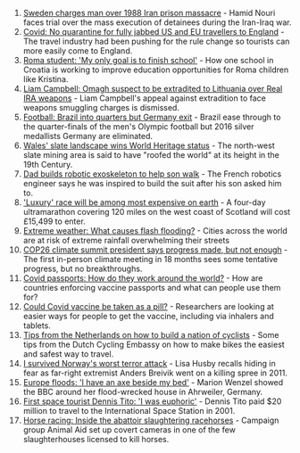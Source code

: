 1. [Sweden charges man over 1988 Iran prison massacre](https://www.bbc.co.uk/news/world-europe-57996483) - Hamid Nouri faces trial over the mass execution of detainees during the Iran-Iraq war.
2. [Covid: No quarantine for fully jabbed US and EU travellers to England](https://www.bbc.co.uk/news/uk-57999362) - The travel industry had been pushing for the rule change so tourists can more easily come to England.
3. [Roma student: 'My only goal is to finish school'](https://www.bbc.co.uk/news/world-europe-57978365) - How one school in Croatia is working to improve education opportunities for Roma children like Kristina.
4. [Liam Campbell: Omagh suspect to be extradited to Lithuania over Real IRA weapons](https://www.bbc.co.uk/news/world-europe-58000853) - Liam Campbell's appeal against extradition to face weapons smuggling charges is dismissed.
5. [Football: Brazil into quarters but Germany exit](https://www.bbc.co.uk/sport/olympics/57995721) - Brazil ease through to the quarter-finals of the men's Olympic football but 2016 silver medallists Germany are eliminated.
6. [Wales' slate landscape wins World Heritage status](https://www.bbc.co.uk/news/uk-wales-57986167) - The north-west slate mining area is said to have "roofed the world" at its height in the 19th Century.
7. [Dad builds robotic exoskeleton to help son walk](https://www.bbc.co.uk/news/world-europe-57985857) - The French robotics engineer says he was inspired to build the suit after his son asked him to.
8. ['Luxury' race will be among most expensive on earth](https://www.bbc.co.uk/news/uk-scotland-57975285) - A four-day ultramarathon covering 120 miles on the west coast of Scotland will cost £15,499 to enter.
9. [Extreme weather: What causes flash flooding?](https://www.bbc.co.uk/news/science-environment-57969877) - Cities across the world are at risk of extreme rainfall overwhelming their streets
10. [COP26 climate summit president says progress made, but not enough](https://www.bbc.co.uk/news/science-environment-57975025) - The first in-person climate meeting in 18 months sees some tentative progress, but no breakthroughs.
11. [Covid passports: How do they work around the world?](https://www.bbc.co.uk/news/world-europe-56522408) - How are countries enforcing vaccine passports and what can people use them for?
12. [Could Covid vaccine be taken as a pill?](https://www.bbc.co.uk/news/health-57553602) - Researchers are looking at easier ways for people to get the vaccine, including via inhalers and tablets.
13. [Tips from the Netherlands on how to build a nation of cyclists](https://www.bbc.co.uk/news/world-europe-57944428) - Some tips from the Dutch Cycling Embassy on how to make bikes the easiest and safest way to travel.
14. [I survived Norway's worst terror attack](https://www.bbc.co.uk/news/stories-57920682) - Lisa Husby recalls hiding in fear as far-right extremist Anders Breivik went on a killing spree in 2011.
15. [Europe floods: 'I have an axe beside my bed'](https://www.bbc.co.uk/news/world-europe-57923443) - Marion Wenzel showed the BBC around her flood-wrecked house in Ahrweiler, Germany.
16. [First space tourist Dennis Tito: 'I was euphoric'](https://www.bbc.co.uk/news/business-57891867) - Dennis Tito paid $20 million to travel to the International Space Station in 2001.
17. [Horse racing: Inside the abattoir slaughtering racehorses](https://www.bbc.co.uk/news/uk-57896848) - Campaign group Animal Aid set up covert cameras in one of the few slaughterhouses licensed to kill horses.
